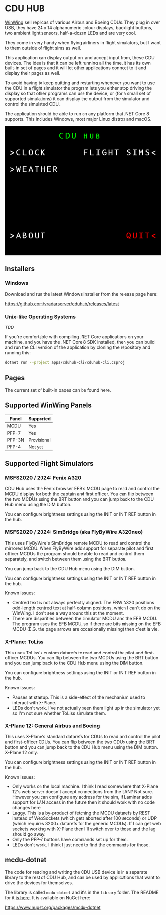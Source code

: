 # CDU HUB

[WinWing](https://uk.winwingsim.com/view/) sell replicas of various Airbus and
Boeing CDUs. They plug in over USB, they have 24 x 14 alphanumeric colour displays,
backlight buttons, two ambient light sensors, half-a-dozen LEDs and are very cool.

They come in very handy when flying airliners in flight simulators, but I
want to them outside of flight sims as well.

This application can display output on, and accept input from, these CDU devices.
The idea is that it can be left running all the time, it has its own built-in
set of pages and it will let other applications connect to it and display their
pages as well.

To avoid having to keep quitting and restarting whenever you want to use the
CDU in a flight simulator the program lets you either stop driving the display
so that other programs can use the device, or (for a small set of supported simulations)
it can display the output from the simulator and control the simulated CDU.

The application should be able to run on any platform that .NET Core 8 supports.
This includes Windows, most major Linux distros and macOS.

![Screenshot of root page](docs/screen-root.png)

## Installers

### Windows

Download and run the latest Windows installer from the release page here:

https://github.com/vradarserver/cduhub/releases/latest


### Unix-like Operating Systems

*TBD*

If you're comfortable with compiling .NET Core applications on your machine,
and you have the .NET Core 8 SDK installed, then you can build and run the
CLI version of the application by cloning the repository and running this:

```bash
dotnet run --project apps/cduhub-cli/cduhub-cli.csproj
```

## Pages

The current set of built-in pages can be found [here](docs/menu.md).


## Supported WinWing Panels

| Panel  | Supported |
| ---    | --- |
| MCDU   | Yes |
| PFP-7  | Yes |
| PFP-3N | Provisional |
| PFP-4  | Not yet |



## Supported Flight Simulators

### MSFS2020 / 2024: Fenix A320

CDU Hub uses the Fenix browser EFB's MCDU page to read and control the MCDU
display for both the captain and first officer. You can flip between the two
MCDUs using the BRT button and you can jump back to the CDU Hub menu using
the DIM button.

You can configure brightness settings using the INIT or INIT REF button in
the hub.



### MSFS2020 / 2024: SimBridge (aka FlyByWire A320neo)

This uses FlyByWire's SimBridge remote MCDU to read and control the mirrored
MCDU. When FlyByWire add support for separate pilot and first officer MCDUs
the program should be able to read and control them separately, and switch
between them using the BRT button.

You can jump back to the CDU Hub menu using the DIM button.

You can configure brightness settings using the INIT or INIT REF button in
the hub.

Known issues:

* Centred text is not always perfectly aligned. The FBW A320 positions
  odd-length centred text at half-column positions, which I can't do on the
  WinWing. I don't see a way around this at the moment.
* There are disparities between the simulator MCDU and the EFB MCDU. The
  program uses the EFB MCDU, so if there are bits missing on the EFB MCDU
  (E.G. the page arrows are occasionally missing) then c'est la vie.



### X-Plane: ToLiss

This uses ToLiss's custom datarefs to read and control the pilot and first-officer
MCDUs. You can flip between the two MCDUs using the BRT button and you can jump
back to the CDU Hub menu using the DIM button.

You can configure brightness settings using the INIT or INIT REF button in
the hub.

Known issues:

* Pauses at startup. This is a side-effect of the mechanism used to interact with
  X-Plane.
* LEDs don't work. I've not actually seen them light up in the simulator yet so
  I'm not sure whether ToLiss simulate them.



### X-Plane 12: General Airbus and Boeing

This uses X-Plane's standard datarefs for CDUs to read and control the pilot and
first-officer CDUs. You can flip between the two CDUs using the BRT button and
you can jump back to the CDU Hub menu using the DIM button. X-Plane 12 only.

You can configure brightness settings using the INIT or INIT REF button in
the hub.

Known issues:

* Only works on the local machine. I think I read somewhere that X-Plane 12's
  web server doesn't accept connections from the LAN? Not sure. However you can
  configure any address for the sim, if Laminar adds support for LAN access in the
  future then it should work with no code changes here.
* Laggy. This is a by-product of fetching the MCDU datarefs by REST instead of
  WebSockets (which gets aborted after 100 seconds) or UDP (which requires 3200+
  datarefs for the generic MCDUs). If I can get web sockets working with X-Plane
  then I'll switch over to those and the lag should go away.
* Only the PFP-7 buttons have commands set up for them.
* LEDs don't work. I think I just need to find the commands for those.



## mcdu-dotnet

The code for reading and writing the CDU USB device is in a separate library to
the rest of CDU Hub, and can be used by applications that want to drive the devices
for themselves.

The library is called `mcdu-dotnet` and it's in the `library` folder. The README
for it [is here](library/mcdu-dotnet/README.md). It is available on NuGet here:

https://www.nuget.org/packages/mcdu-dotnet

